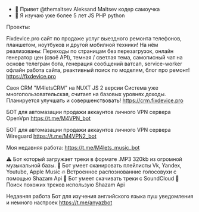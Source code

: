 - 👋 Привет @themaltsev Aleksand Maltsev кодер самоучка
- 👀 Я изучаю уже более 5 лет JS PHP python 

Проекты: 

Fixdevice.pro сайт по продаже услуг выездного ремонта телефонов, планшетом, ноутбуков и другой мобилной техники!
На нём реализованы: Переходы по страницам без перезагрузок, онлайн генератор цен (своё API), темная / светлая тема, самописный чат на основе телеграм бота, 
генерация сообщений ватсап, service-worker офлайн работа сайта, реактивный поиск по моделям, блог про ремонт!
https://fixdevice.pro


Своя CRM "M4letsCRM" на NUXT JS 2 версии
Система уже многопользовательская, считает на базовых уровнях доходы. Планируется улучшать и совершенствовать! 
https://crm.fixdevice.pro


БОТ для автомазации продажи аккаунтов личного VPN сервера OpenVpn
https://t.me/M4VPN_bot


БОТ для автомазации продажи аккаунтов личного VPN сервера Wireguard
https://t.me/M4VPN2_bot


Моя недавняя работа:
https://t.me/M4lets_music_bot 

⚠️ Бот который загружает треки в формате .MP3 320kb из огромной музыкальной базы. 
🤖 Бот умеет сканировать плейлисты Vk, Yandex, Youtube, Apple Music 
🔥 Встроенное распознованние голосовухи с помощью Shazam Api
🚀 Бот умеет скачивать треки с SoundCloud
🤖 Поиск похожих треков использую Shazam Api


Недавняя работа 
Бот для изучения английского языка
пуш уведомления и немного настроек
https://t.me/anyazbot

